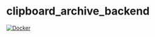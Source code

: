 # clipboard_archive_backend

[![Docker](https://github.com/USED255/clipboard_archive_backend/actions/workflows/docker-publish.yml/badge.svg)](https://github.com/USED255/clipboard_archive_backend/actions/workflows/docker-publish.yml)
